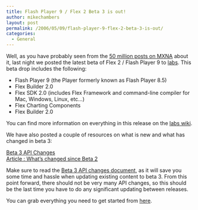 ```yaml
---
title: Flash Player 9 / Flex 2 Beta 3 is out!
author: mikechambers
layout: post
permalink: /2006/05/09/flash-player-9-flex-2-beta-3-is-out/
categories:
  - General
---
```



Well, as you have probably seen from the [50 million posts on MXNA][1] about it, last night we posted the latest beta of Flex 2 / Flash Player 9 to [labs][2]. This beta drop includes the following:  
<!--more-->

*   Flash Player 9 (the Player formerly known as Flash Player 8.5)
*   Flex Builder 2.0
*   Flex SDK 2.0 (includes Flex Framework and command-line compiler for Mac, Windows, Linux, etc&#8230;)
*   Flex Charting Components
*   Flex Builder 2.0

You can find more information on everything in this release on the [labs wiki][3]. 

We have also posted a couple of resources on what is new and what has changed in beta 3:

[Beta 3 API Changes][4]  
[Article : What&#8217;s changed since Beta 2][5]

Make sure to read the [Beta 3 API changes document][4], as it will save you some time and hassle when updating existing content to beta 3. From this point forward, there should not be very many API changes, so this should be the last time you have to do any significant updating between releases.

You can grab everything you need to get started from [here][2].

 [1]: http://weblogs.macromedia.com/mxna/index.cfm?searchterms=flex%202%20beta&query=bySimpleSearch&searchsortby=date
 [2]: http://www.adobe.com/go/labs_flex2_downloads
 [3]: http://labs.adobe.com/wiki/index.php/Main_Page
 [4]: http://labs.adobe.com/wiki/index.php/Flex:Beta_2_to_Beta_3_Changes
 [5]: http://www.adobe.com/devnet/flex/articles/flex2beta3.html